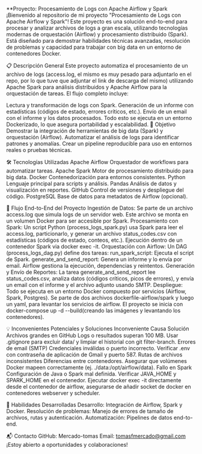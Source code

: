 **Proyecto: Procesamiento de Logs con Apache Airflow y Spark
¡Bienvenido al repositorio de mi proyecto "Procesamiento de Logs con Apache Airflow y Spark"! 
Este proyecto es una solución end-to-end para procesar y analizar archivos de logs a gran escala, utilizando tecnologías modernas de orquestación (Airflow) 
y procesamiento distribuido (Spark). 
Está diseñado para demostrar habilidades técnicas avanzadas, resolución de problemas y capacidad para trabajar con big data en un entorno de contenedores Docker. 

📋 Descripción General
Este proyecto automatiza el procesamiento de un archivo de logs (access.log, el mismo es muy pesado para adjuntarlo en el repo, por lo que tuve que adjuntar el link de descarga del mismo)
utilizando Apache Spark para análisis distribuidos y Apache Airflow para la orquestación de tareas. El flujo completo incluye:

Lectura y transformación de logs con Spark.
Generación de un informe con estadísticas (códigos de estado, errores críticos, etc.).
Envío de un email con el informe y los datos procesados. Todo esto se ejecuta en un entorno Dockerizado, lo que asegura portabilidad y escalabilidad.
🎯 Objetivo
Demostrar la integración de herramientas de big data (Spark) y orquestación (Airflow).
Automatizar el análisis de logs para identificar patrones y anomalías.
Crear un pipeline reproducible para uso en entornos reales o pruebas técnicas.

🛠 Tecnologías Utilizadas
Apache Airflow	Orquestador de workflows para automatizar tareas.
Apache Spark	Motor de procesamiento distribuido para big data.
Docker	Contenedorización para entornos consistentes.
Python	Lenguaje principal para scripts y análisis.
Pandas	Análisis de datos y visualización en reportes.
GitHub	Control de versiones y despliegue del código.
PostgreSQL	Base de datos para metadatos de Airflow (opcional).

🚀 Flujo End-to-End del Proyecto
Ingestión de Datos:
Se parte de un archivo access.log que simula logs de un servidor web.
Este archivo se monta en un volumen Docker para ser accesible por Spark.
Procesamiento con Spark:
Un script Python (process_logs_spark.py) usa Spark para leer el access.log, particionarlo, y generar un archivo status_codes.csv con estadísticas (códigos de estado, conteos, etc.).
Ejecución dentro de un contenedor Spark via docker exec -it.
Orquestación con Airflow:
Un DAG (process_logs_dag.py) define dos tareas:
run_spark_script: Ejecuta el script de Spark.
generate_and_send_report: Genera un informe y lo envía por email.
Airflow gestiona la ejecución, dependencias y reintentos.
Generación y Envío de Reportes:
La tarea generate_and_send_report lee status_codes.csv, analiza datos (códigos críticos, picos de errores), y envía un email con el informe y el archivo adjunto usando SMTP.
Despliegue:
Todo se ejecuta en un entorno Docker compuesto por servicios (Airflow, Spark, Postgres).
Se parte de dos archivos dockerfile-airflow/spark y luego un yaml, para levantar los servicios de airflow.
El proyecto se inicia con docker-compose up -d --build(creando las imágenes y levantando los contenedores).

💡 Inconvenientes Potenciales y Soluciones
Inconveniente	Causa	Solución
Archivos grandes en GitHub	Logs o resultados superan 100 MB.	Usar .gitignore para excluir data/ y limpiar el historial con git filter-branch.
Errores de email (SMTP)	Credenciales inválidas o puerto incorrecto.	Verificar .env con contraseña de aplicación de Gmail y puerto 587.
Rutas de archivos inconsistentes	Diferencias entre contenedores.	Asegurar que volúmenes Docker mapeen correctamente (ej. ./data:/opt/airflow/data).
Fallo en Spark	Configuración de Java o Spark mal definida.	Verificar JAVA_HOME y SPARK_HOME en el contenedor.
Ejecutar docker exec -it directamente desde el contenedor de airflow, asegurarse de añadir socket de docker en contenedores webserver y scheduler.

🌟 Habilidades Desarrolladas
Desarrollo: Integración de Airflow, Spark y Docker.
Resolución de problemas: Manejo de errores de tamaño de archivos, rutas y autenticación.
Automatización: Pipelines de datos end-to-end.

📬 Contacto
GitHub: Mercado-tomas
Email: tomasfmercado@gmail.com
¡Estoy abierto a oportunidades y colaboraciones!
